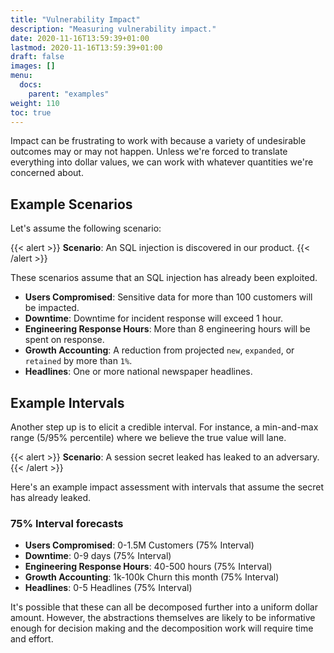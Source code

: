 ```yaml
---
title: "Vulnerability Impact"
description: "Measuring vulnerability impact."
date: 2020-11-16T13:59:39+01:00
lastmod: 2020-11-16T13:59:39+01:00
draft: false
images: []
menu:
  docs:
    parent: "examples"
weight: 110
toc: true
---
```


Impact can be frustrating to work with because a variety of undesirable outcomes may or may not happen. Unless we're forced to translate everything into dollar values, we can work with whatever quantities we're concerned about.

## Example Scenarios

Let's assume the following scenario: 

{{< alert >}}
**Scenario**: 
An SQL injection is discovered in our product.
{{< /alert >}}

These scenarios assume that an SQL injection has already been exploited. 

- **Users Compromised**: Sensitive data for more than 100 customers will be impacted.
- **Downtime**: Downtime for incident response will exceed 1 hour.
- **Engineering Response Hours**: More than 8 engineering hours will be spent on response.
- **Growth Accounting**: A reduction from projected `new`, `expanded`, or `retained` by more than `1%`.
- **Headlines**: One or more national newspaper headlines.

## Example Intervals
Another step up is to elicit a credible interval. For instance, a min-and-max range (5/95% percentile) where we believe the true value will lane.


{{< alert >}}
**Scenario**: 
A session secret leaked has leaked to an adversary.
{{< /alert >}}

Here's an example impact assessment with intervals that assume the secret has already leaked.

### 75% Interval forecasts
- **Users Compromised**:  0-1.5M Customers (75% Interval)
- **Downtime**: 0-9 days (75% Interval)
- **Engineering Response Hours**: 40-500 hours (75% Interval)
- **Growth Accounting**: 1k-100k Churn this month (75% Interval)
- **Headlines**: 0-5 Headlines (75% Interval)

It's possible that these can all be decomposed further into a uniform dollar amount. However, the abstractions themselves are likely to be informative enough for decision making and the decomposition work will require time and effort.